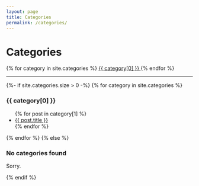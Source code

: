 ```yaml
---
layout: page
title: Categories
permalink: /categories/
---
```


# Categories

<div>
    {% for category in site.categories %}
    <a href="#{{ category[0] | slugify }}" class="post-category badge badge-info">
      <i class="far fa-folder"></i>{{ category[0] }}
    </a>
    {% endfor %}
</div>
<hr/>

{%- if site.categories.size > 0 -%}
{% for category in site.categories %}
  <h3>{{ category[0] }}</h3>
  <ul>
    {% for post in category[1] %}
      <li><a href="{{ site.baseurl }}/{{ post.url }}">{{ post.title }}</a></li>
    {% endfor %}
  </ul>
{% endfor %}
{% else %}
<h3>No categories found</h3>
<p>Sorry.</p>
{% endif %}
